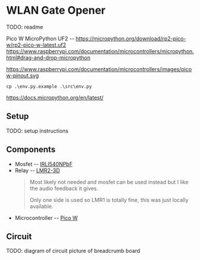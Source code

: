 # WLAN Gate Opener

TODO: readme

Pico W MicroPython UF2 -- <https://micropython.org/download/rp2-pico-w/rp2-pico-w-latest.uf2>
<https://www.raspberrypi.com/documentation/microcontrollers/micropython.html#drag-and-drop-micropython>

<https://www.raspberrypi.com/documentation/microcontrollers/images/picow-pinout.svg>

`cp .\env.py.example .\src\env.py`

<https://docs.micropython.org/en/latest/>

## Setup

TODO: setup instructions

## Components

- Mosfet -- [IRLI540NPbF](https://www.infineon.com/dgdl/irli540npbf.pdf?fileId=5546d462533600a401535664018125c1)
- Relay -- [LMR2-3D](https://www.tme.eu/Document/cb95bab3047ea17130b1da862f2b7351/LMR-series.pdf)
   > Most likely not needed and mosfet can be used instead but I like the audio feedback it gives.
   >
   >Only one side is used so LMR1 is totally fine, this was just locally available.
- Microcontroller -- [Pico W](https://www.raspberrypi.com/documentation/microcontrollers/pico-series.html#pico-1-family)

## Circuit

TODO: diagram of circuit picture of breadcrumb board

